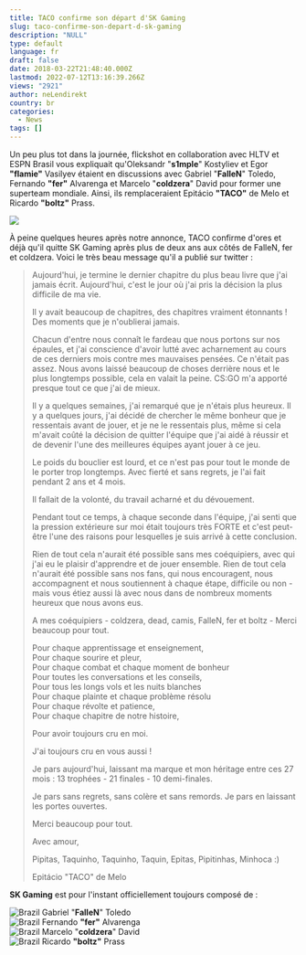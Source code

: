 ```yaml
---
title: TACO confirme son départ d'SK Gaming
slug: taco-confirme-son-depart-d-sk-gaming
description: "NULL"
type: default
language: fr
draft: false
date: 2018-03-22T21:48:40.000Z
lastmod: 2022-07-12T13:16:39.266Z
views: "2921"
author: neLendirekt
country: br
categories:
  - News
tags: []
---
```

Un peu plus tot dans la journée, flickshot en collaboration avec HLTV et ESPN Brasil vous expliquait qu'Oleksandr "**s1mple**" Kostyliev et Egor **"flamie"** Vasilyev étaient en discussions avec Gabriel "**FalleN**" Toledo, Fernando **"fer"** Alvarenga et Marcelo "**coldzera**" David pour former une superteam mondiale. Ainsi, ils remplaceraient Epitácio **"TACO"** de Melo et Ricardo **"boltz"** Prass.

![](/images/articles/5ab41b2108580/images/quvUro31ut5seDXRXAdHp6abDEJFkUbJNpCfsidm.png)

À peine quelques heures après notre annonce, TACO confirme d'ores et déjà qu'il quitte SK Gaming après plus de deux ans aux côtés de FalleN, fer et coldzera. Voici le très beau message qu'il a publié sur twitter :

> Aujourd'hui, je termine le dernier chapitre du plus beau livre que j'ai jamais écrit. Aujourd'hui, c'est le jour où j'ai pris la décision la plus difficile de ma vie.  
>  
> Il y avait beaucoup de chapitres, des chapitres vraiment étonnants ! Des moments que je n'oublierai jamais.  
>  
> Chacun d'entre nous connaît le fardeau que nous portons sur nos épaules, et j'ai conscience d'avoir lutté avec acharnement au cours de ces derniers mois contre mes mauvaises pensées. Ce n'était pas assez. Nous avons laissé beaucoup de choses derrière nous et le plus longtemps possible, cela en valait la peine. CS:GO m'a apporté presque tout ce que j'ai de mieux.  
>  
> Il y a quelques semaines, j'ai remarqué que je n'étais plus heureux. Il y a quelques jours, j'ai décidé de chercher le même bonheur que je ressentais avant de jouer, et je ne le ressentais plus, même si cela m'avait coûté la décision de quitter l'équipe que j'ai aidé à réussir et de devenir l'une des meilleures équipes ayant jouer à ce jeu.  
>  
> Le poids du bouclier est lourd, et ce n'est pas pour tout le monde de le porter trop longtemps. Avec fierté et sans regrets, je l'ai fait pendant 2 ans et 4 mois.  
>  
> Il fallait de la volonté, du travail acharné et du dévouement.  
>  
> Pendant tout ce temps, à chaque seconde dans l'équipe, j'ai senti que la pression extérieure sur moi était toujours très FORTE et c'est peut-être l'une des raisons pour lesquelles je suis arrivé à cette conclusion.  
>  
> Rien de tout cela n'aurait été possible sans mes coéquipiers, avec qui j'ai eu le plaisir d'apprendre et de jouer ensemble. Rien de tout cela n'aurait été possible sans nos fans, qui nous encouragent, nous accompagnent et nous soutiennent à chaque étape, difficile ou non - mais vous étiez aussi là avec nous dans de nombreux moments heureux que nous avons eus.  
>  
> A mes coéquipiers - coldzera, dead, camis, FalleN, fer et boltz - Merci beaucoup pour tout.  
>  
> Pour chaque apprentissage et enseignement,  
> Pour chaque sourire et pleur,  
> Pour chaque combat et chaque moment de bonheur  
> Pour toutes les conversations et les conseils,  
> Pour tous les longs vols et les nuits blanches  
> Pour chaque plainte et chaque problème résolu  
> Pour chaque révolte et patience,  
> Pour chaque chapitre de notre histoire,  
>  
> Pour avoir toujours cru en moi.  
>  
> J'ai toujours cru en vous aussi !  
>  
> Je pars aujourd'hui, laissant ma marque et mon héritage entre ces 27 mois : 13 trophées - 21 finales - 10 demi-finales.  
>  
> Je pars sans regrets, sans colère et sans remords. Je pars en laissant les portes ouvertes.  
>  
> Merci beaucoup pour tout.  
>  
> Avec amour,  
>  
> Pipitas, Taquinho, Taquinho, Taquin, Epitas, Pipitinhas, Minhoca :)  
>  
> Epitácio "TACO" de Melo

**SK Gaming** est pour l'instant officiellement toujours composé de :

![Brazil](/images/countries/br.svg)⁠ Gabriel "**FalleN**" Toledo  
![Brazil](/images/countries/br.svg)⁠ Fernando **"fer"** Alvarenga  
![Brazil](/images/countries/br.svg)⁠ Marcelo "**coldzera**" David  
![Brazil](/images/countries/br.svg)⁠ Ricardo **"boltz"** Prass
